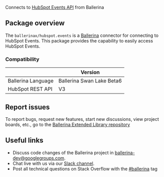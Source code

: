 Connects to [HubSpot Events API](https://developers.hubspot.com/docs/api/overview) from Ballerina

## Package overview

The `ballerinax/hubspot.events` is a [Ballerina](https://ballerina.io/) connector for connecting to HubSpot Events.
This package provides the capability to easily access  HubSpot Events.

### Compatibility
|                      | Version                    |
|----------------------|----------------------------|
| Ballerina Language   | Ballerina Swan Lake Beta6  |
| HubSpot REST API     | V3                         |

## Report issues
To report bugs, request new features, start new discussions, view project boards, etc., go to the [Ballerina Extended Library repository](https://github.com/ballerina-platform/ballerina-extended-library)

## Useful links
- Discuss code changes of the Ballerina project in [ballerina-dev@googlegroups.com](mailto:ballerina-dev@googlegroups.com).
- Chat live with us via our [Slack channel](https://ballerina.io/community/slack/).
- Post all technical questions on Stack Overflow with the [#ballerina](https://stackoverflow.com/questions/tagged/ballerina) tag
